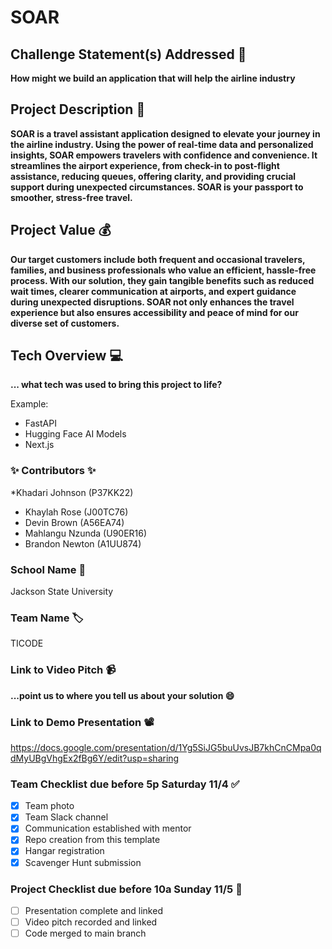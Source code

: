 # SOAR

## Challenge Statement(s) Addressed 🎯
**How might we build an application that will help the airline industry**

## Project Description 🤯
**SOAR is a travel assistant application designed to elevate your journey in the airline industry. Using the power of real-time data and personalized insights, SOAR empowers travelers with confidence and convenience. It streamlines the airport experience, from check-in to post-flight assistance, reducing queues, offering clarity, and providing crucial support during unexpected circumstances. SOAR is your passport to smoother, stress-free travel.**

## Project Value 💰
**Our target customers include both frequent and occasional travelers, families, and business professionals who value an efficient, hassle-free process. With our solution, they gain tangible benefits such as reduced wait times, clearer communication at airports, and expert guidance during unexpected disruptions. SOAR not only enhances the travel experience but also ensures accessibility and peace of mind for our diverse set of customers.**


## Tech Overview 💻
**... what tech was used to bring this project to life?**

Example:
* FastAPI
* Hugging Face AI Models
* Next.js


### ✨ Contributors ✨
*Khadari Johnson (P37KK22)
* Khaylah Rose (J00TC76)
* Devin Brown (A56EA74)
* Mahlangu Nzunda (U90ER16)
* Brandon Newton (A1UU874)

### School Name 🏫
Jackson State University

### Team Name 🏷
TICODE

### Link to Video Pitch 📹
**...point us to where you tell us about your solution 😄**

### Link to Demo Presentation 📽
https://docs.google.com/presentation/d/1Yg5SiJG5buUvsJB7khCnCMpa0qdMyUBgVhgEx2fBg6Y/edit?usp=sharing

### Team Checklist due before 5p Saturday 11/4 ✅
- [x] Team photo
- [x] Team Slack channel
- [x] Communication established with mentor
- [x] Repo creation from this template
- [x] Hangar registration
- [x] Scavenger Hunt submission

### Project Checklist due before 10a Sunday 11/5 🏁
- [ ] Presentation complete and linked
- [ ] Video pitch recorded and linked
- [ ] Code merged to main branch
